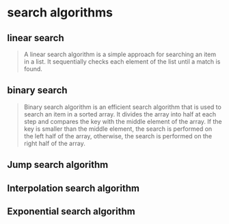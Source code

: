 # search algorithms

## linear search
> A linear search algorithm is a simple approach for searching an item in a list. It sequentially checks each element of the list until a match is found.
## binary search 
>Binary search algorithm is an efficient search algorithm that is used to search an item in a sorted array. It divides the array into half at each step and compares the key with the middle element of the array. If the key is smaller than the middle element, the search is performed on the left half of the array, otherwise, the search is performed on the right half of the array.
## Jump search algorithm
##  Interpolation search algorithm
## Exponential search algorithm

